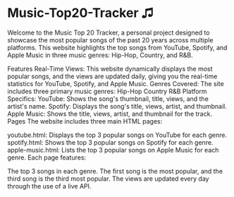 # Music-Top20-Tracker ♫

Welcome to the Music Top 20 Tracker, a personal project designed to showcase the most popular songs of the past 20 years across multiple platforms. This website highlights the top songs from YouTube, Spotify, and Apple Music in three music genres: Hip-Hop, Country, and R&B.

Features
Real-Time Views: This website dynamically displays the most popular songs, and the views are updated daily, giving you the real-time statistics for YouTube, Spotify, and Apple Music.
Genres Covered: The site includes three primary music genres:
Hip-Hop
Country
R&B
Platform Specifics:
YouTube: Shows the song's thumbnail, title, views, and the artist's name.
Spotify: Displays the song's title, views, artist, and thumbnail.
Apple Music: Shows the title, views, artist, and thumbnail for the track.
Pages
The website includes three main HTML pages:

youtube.html: Displays the top 3 popular songs on YouTube for each genre.
spotify.html: Shows the top 3 popular songs on Spotify for each genre.
apple-music.html: Lists the top 3 popular songs on Apple Music for each genre.
Each page features:

The top 3 songs in each genre.
The first song is the most popular, and the third song is the third most popular.
The views are updated every day through the use of a live API.
